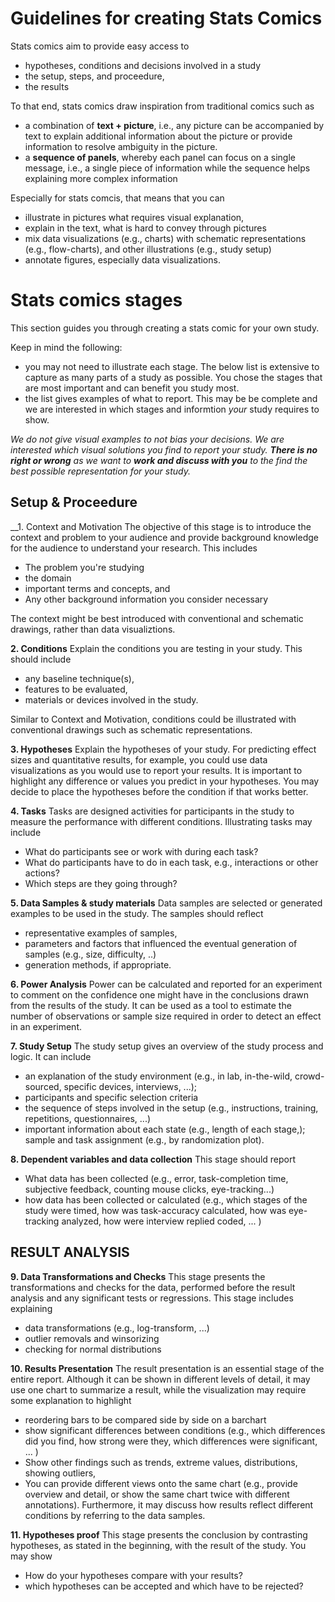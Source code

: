 # Guidelines for creating Stats Comics

Stats comics aim to provide easy access to
* hypotheses, conditions and decisions involved in a study
* the setup, steps, and proceedure, 
* the results

To that end, stats comics draw inspiration from traditional comics such as
* a combination of __text + picture__, i.e., any picture can be accompanied by text to explain additional information about the picture or provide information to resolve ambiguity in the picture. 
* a __sequence of panels__, whereby each panel can focus on a single message, i.e., a single piece of information while the sequence helps explaining more complex information

Especially for stats comcis, that means that you can
* illustrate in pictures what requires visual explanation, 
* explain in the text, what is hard to convey through pictures
* mix data visualizations (e.g., charts) with schematic representations (e.g., flow-charts), and other illustrations (e.g., study setup)
* annotate figures, especially data visualizations. 

# Stats comics stages

This section guides you through creating a stats comic for your own study. 

Keep in mind the following:
* you may not need to illustrate each stage. The below list is extensive to capture as many parts of a study as possible. You chose the stages that are most important and can benefit you study most.
* the list gives examples of what to report. This may be be complete and we are interested in which stages and informtion _your_ study requires to show. 

_We do not give visual examples to not bias your decisions. We are interested which visual solutions you find to report your study. __There is no right or wrong__ as we want to __work and discuss with you__ to the find the best possible representation for your study._ 

## Setup & Proceedure 

__1. Context and Motivation
The objective of this stage is to introduce the context and problem to your audience and provide background knowledge for the audience to understand your research. This includes
* The problem you're studying
* the domain
* important terms and concepts, and 
* Any other background information you consider necessary

The context might be best introduced with conventional and schematic drawings, rather than data visualiztions.

__2. Conditions__
Explain the conditions you are testing in your study. 
This should include 
* any baseline technique(s), 
* features to be evaluated, 
* materials or devices involved in the study. 

Similar to Context and Motivation, conditions could be illustrated with conventional drawings such as schematic representations.

__3. Hypotheses__
Explain the hypotheses of your study. For predicting effect sizes and quantitative results, for example, you could use data visualizations as you would use to report your results. It is important to highlight any difference or values you predict in your hypotheses. You may decide to place the hypotheses before the condition if that works better.

__4. Tasks__
Tasks are designed activities for participants in the study to measure the performance with different conditions. Illustrating tasks may include
* What do participants see or work with during each task? 
* What do participants have to do in each task, e.g., interactions or other actions?
* Which steps are they going through? 

__5. Data Samples & study materials__
Data samples are selected or generated examples to be used in the study. The samples should reflect 
* representative examples of samples, 
* parameters and factors that influenced the eventual generation of samples (e.g., size, difficulty, ..)  
* generation methods, if appropriate. 

__6. Power Analysis__
Power can be calculated and reported for an experiment to comment on the confidence one might have in the conclusions drawn from the results of the study.  It can be used as a tool to estimate the number of observations or sample size required in order to detect an effect in an experiment.  

__7. Study Setup__
The study setup gives an overview of the study process and logic. It can include 
* an explanation of the study environment (e.g., in lab, in-the-wild, crowd-sourced, specific devices, interviews, ...); 
* participants and specific selection criteria
* the sequence of steps involved in the setup (e.g., instructions, training, repetitions, questionnaires, ...)
* important information about each state (e.g., length of each stage,); sample and task assignment (e.g., by randomization plot). 


__8. Dependent variables and data collection__
This stage should report
* What data has been collected (e.g., error, task-completion time, subjective feedback, counting mouse clicks, eye-tracking...)
* how data has been collected or calculated (e.g., which stages of the study were timed, how was task-accuracy calculated, how was eye-tracking analyzed, how were interview replied coded, ... )

## RESULT ANALYSIS 

__9. Data Transformations and Checks__
This stage presents the transformations and checks for the data, performed before the result analysis and any significant tests or regressions. This stage includes explaining
* data transformations (e.g., log-transform, ...)
* outlier removals and winsorizing
* checking for normal distributions

__10. Results Presentation__
The result presentation is an essential stage of the entire report. Although it can be shown in different levels of detail, it may use one chart to summarize a result, while the visualization may require some explanation to highlight
* reordering bars to be compared side by side on a barchart
* show significant differences between conditions (e.g., which differences did you find, how strong were they, which differences were significant, ... )
* Show other findings such as trends, extreme values, distributions, showing outliers, 
* You can provide different views onto the same chart (e.g., provide overview and detail, or show the same chart twice with different annotations). Furthermore, it may discuss how results reflect different conditions by referring to the data samples.


__11. Hypotheses proof__
This stage presents the conclusion by contrasting hypotheses, as stated in the beginning, with the result of the study. You may show 
* How do your hypotheses compare with your results?
* which hypotheses can be accepted and which have to be rejected?

